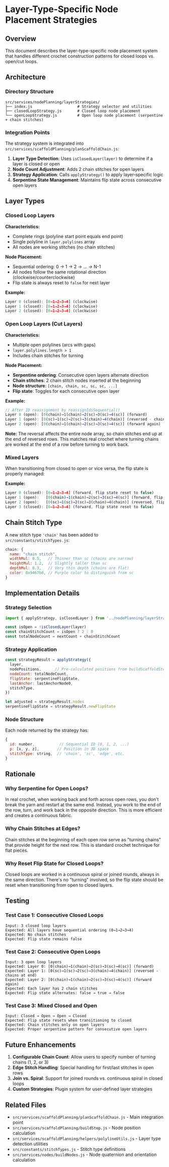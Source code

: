 # Layer-Type-Specific Node Placement Strategies

## Overview

This document describes the layer-type-specific node placement system that handles different crochet construction patterns for closed loops vs. open/cut loops.

## Architecture

### Directory Structure

```
src/services/nodePlanning/layerStrategies/
├── index.js                    # Strategy selector and utilities
├── closedLoopStrategy.js       # Closed loop node placement
└── openLoopStrategy.js         # Open loop node placement (serpentine + chain stitches)
```

### Integration Points

The strategy system is integrated into `src/services/scaffoldPlanning/planScaffoldChain.js`:

1. **Layer Type Detection**: Uses `isClosedLayer(layer)` to determine if a layer is closed or open
2. **Node Count Adjustment**: Adds 2 chain stitches for open layers
3. **Strategy Application**: Calls `applyStrategy()` to apply layer-specific logic
4. **Serpentine State Management**: Maintains flip state across consecutive open layers

## Layer Types

### Closed Loop Layers

**Characteristics:**
- Complete rings (polyline start point equals end point)
- Single polyline in `layer.polylines` array
- All nodes are working stitches (no chain stitches)

**Node Placement:**
- Sequential ordering: 0 → 1 → 2 → ... → N-1
- All nodes follow the same rotational direction (clockwise/counterclockwise)
- Flip state is always reset to `false` for next layer

**Example:**
```javascript
Layer 0 (closed): [0→1→2→3→4] (clockwise)
Layer 1 (closed): [0→1→2→3→4] (clockwise)
Layer 2 (closed): [0→1→2→3→4] (clockwise)
```

### Open Loop Layers (Cut Layers)

**Characteristics:**
- Multiple open polylines (arcs with gaps)
- `layer.polylines.length > 1`
- Includes chain stitches for turning

**Node Placement:**
- **Serpentine ordering**: Consecutive open layers alternate direction
- **Chain stitches**: 2 chain stitch nodes inserted at the beginning
- **Node structure**: `[chain, chain, sc, sc, sc, ...]`
- **Flip state**: Toggles for each consecutive open layer

**Example:**
```javascript
// After ID reassignment by reassignIdsSequential()
Layer 0 (open): [0(chain)→1(chain)→2(sc)→3(sc)→4(sc)] (forward)
Layer 1 (open): [0(sc)→1(sc)→2(sc)→3(chain)→4(chain)] (reversed - chains at end)
Layer 2 (open): [0(chain)→1(chain)→2(sc)→3(sc)→4(sc)] (forward again)
```

**Note:** The reversal affects the entire node array, so chain stitches end up at the end of reversed rows. This matches real crochet where turning chains are worked at the end of a row before turning to work back.

### Mixed Layers

When transitioning from closed to open or vice versa, the flip state is properly managed:

**Example:**
```javascript
Layer 0 (closed): [0→1→2→3→4] (forward, flip state reset to false)
Layer 1 (open):   [0(chain)→1(chain)→2(sc)→3(sc)→4(sc)] (forward, flip state = false)
Layer 2 (open):   [0(sc)→1(sc)→2(sc)→3(chain)→4(chain)] (reversed, flip state = true)
Layer 3 (closed): [0→1→2→3→4] (forward, flip state reset to false)
```

## Chain Stitch Type

A new stitch type `'chain'` has been added to `src/constants/stitchTypes.js`:

```javascript
chain: {
  name: "chain stitch",
  widthMul: 0.5,   // Thinner than sc (chains are narrow)
  heightMul: 1.2,  // Slightly taller than sc
  depthMul: 0.3,   // Very thin depth (chains are flat)
  color: 0x9467bd, // Purple color to distinguish from sc
}
```

## Implementation Details

### Strategy Selection

```javascript
import { applyStrategy, isClosedLayer } from '../nodePlanning/layerStrategies'

const isOpen = !isClosedLayer(layer)
const chainStitchCount = isOpen ? 2 : 0
const totalNodeCount = nextCount + chainStitchCount
```

### Strategy Application

```javascript
const strategyResult = applyStrategy({
  layer,
  nodePositions,      // Pre-calculated positions from buildScaffoldStep
  nodeCount: totalNodeCount,
  flipState: serpentineFlipState,
  lastAnchor: lastAnchorNode0,
  stitchType,
})

let adjusted = strategyResult.nodes
serpentineFlipState = strategyResult.newFlipState
```

### Node Structure

Each node returned by the strategy has:

```javascript
{
  id: number,           // Sequential ID (0, 1, 2, ...)
  p: [x, y, z],        // Position in 3D space
  stitchType: string,  // 'chain', 'sc', 'edge', etc.
}
```

## Rationale

### Why Serpentine for Open Loops?

In real crochet, when working back and forth across open rows, you don't break the yarn and restart at the same end. Instead, you work to the end of the row, turn, and work back in the opposite direction. This is more efficient and creates a continuous fabric.

### Why Chain Stitches at Edges?

Chain stitches at the beginning of each open row serve as "turning chains" that provide height for the next row. This is standard crochet technique for flat pieces.

### Why Reset Flip State for Closed Loops?

Closed loops are worked in a continuous spiral or joined rounds, always in the same direction. There's no "turning" involved, so the flip state should be reset when transitioning from open to closed layers.

## Testing

### Test Case 1: Consecutive Closed Loops
```
Input: 3 closed loop layers
Expected: All layers have sequential ordering (0→1→2→3→4)
Expected: No chain stitches
Expected: Flip state remains false
```

### Test Case 2: Consecutive Open Loops
```
Input: 3 open loop layers
Expected: Layer 0: [0(chain)→1(chain)→2(sc)→3(sc)→4(sc)] (forward)
Expected: Layer 1: [0(sc)→1(sc)→2(sc)→3(chain)→4(chain)] (reversed - chains at end)
Expected: Layer 2: [0(chain)→1(chain)→2(sc)→3(sc)→4(sc)] (forward again)
Expected: Each layer has 2 chain stitches
Expected: Flip state alternates: false → true → false
```

### Test Case 3: Mixed Closed and Open
```
Input: Closed → Open → Open → Closed
Expected: Flip state resets when transitioning to closed
Expected: Chain stitches only on open layers
Expected: Proper serpentine pattern for consecutive open layers
```

## Future Enhancements

1. **Configurable Chain Count**: Allow users to specify number of turning chains (1, 2, or 3)
2. **Edge Stitch Handling**: Special handling for first/last stitches in open rows
3. **Join vs. Spiral**: Support for joined rounds vs. continuous spiral in closed loops
4. **Custom Strategies**: Plugin system for user-defined layer strategies

## Related Files

- `src/services/scaffoldPlanning/planScaffoldChain.js` - Main integration point
- `src/services/scaffoldPlanning/buildStep.js` - Node position calculation
- `src/services/scaffoldPlanning/helpers/polylineUtils.js` - Layer type detection utilities
- `src/constants/stitchTypes.js` - Stitch type definitions
- `src/services/nodes/buildNodes.js` - Node quaternion and orientation calculation

